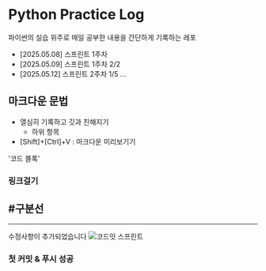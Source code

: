 # Python Practice Log
파이썬의 실습 위주로 매일 공부한 내용을 간단하게 기록하는 레포

- [2025.05.08] 스프린트 1주차
- [2025.05.09] 스프린트 1주차 2/2
- [2025.05.12] 스프린트 2주차 1/5
...

## 마크다운 문법
* 열심히 기록하고 깃과 친해지기
  * 하위 항목 
* [Shift]+[Ctrl]+V : 마크다운 미리보기기

'코드 블록'


### 링크걸기

## #구분선
---

수정사항이 추가되었습니다
![코드잇 스프린트](https://img1.daumcdn.net/thumb/R750x0/?scode=mtistory2&fname=https%3A%2F%2Fblog.kakaocdn.net%2Fdn%2F4qgsr%2FbtsFEtondnt%2FXoFKqUvKEaFyQubZZyLIPk%2Fimg.png)
### 첫 커밋 & 푸시 성공
